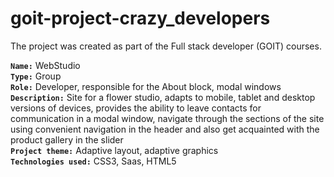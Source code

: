# goit-project-crazy_developers

The project was created as part of the Full stack developer (GOIT) courses. <br>

<b>`Name:`</b> WebStudio<br>
<b>`Type:`</b> Group<br>
<b>`Role:`</b> Developer, responsible for the About block, modal windows<br>
<b>`Description:`</b> Site for a flower studio, adapts to mobile, tablet and desktop versions of devices, provides the ability to leave contacts for communication in a modal window, navigate through the sections of the site using convenient navigation in the header and also get acquainted with the product gallery in the slider<br>
<b>`Project theme:`</b> Adaptive layout, adaptive graphics<br>
<b>`Technologies used:`</b> CSS3, Saas, HTML5

